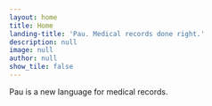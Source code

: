 ```yaml
---
layout: home
title: Home
landing-title: 'Pau. Medical records done right.'
description: null
image: null
author: null
show_tile: false
---
```


Pau is a new language for medical records.
